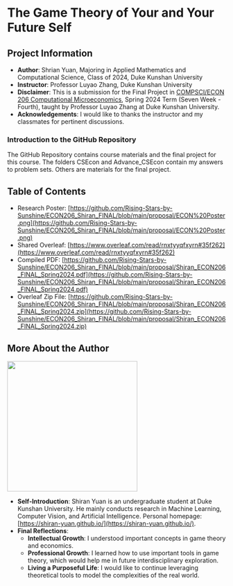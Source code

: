 # The Game Theory of Your and Your Future Self

## Project Information
- **Author**: Shrian Yuan, Majoring in Applied Mathematics and Computational Science, Class of 2024, Duke Kunshan University
- **Instructor**: Professor Luyao Zhang, Duke Kunshan University
- **Disclaimer**: This is a submission for the Final Project in [COMPSCI/ECON 206 Computational Microeconomics](https://ms.pubpub.org/), Spring 2024 Term (Seven Week - Fourth), taught by Professor Luyao Zhang at Duke Kunshan University.
- **Acknowledgements**: I would like to thanks the instructor and my classmates for pertinent discussions.

### Introduction to the GitHub Repository

The GitHub Repository contains course materials and the final project for this course. The folders CSEcon and Advance_CSEcon contain my answers to problem sets. Others are materials for the final project.

## Table of Contents
- Research Poster: [https://github.com/Rising-Stars-by-Sunshine/ECON206_Shiran_FINAL/blob/main/proposal/ECON%20Poster.png](https://github.com/Rising-Stars-by-Sunshine/ECON206_Shiran_FINAL/blob/main/proposal/ECON%20Poster.png)
- Shared Overleaf: [https://www.overleaf.com/read/rnxtyyqfxyrn#35f262](https://www.overleaf.com/read/rnxtyyqfxyrn#35f262)
- Compiled PDF: [https://github.com/Rising-Stars-by-Sunshine/ECON206_Shiran_FINAL/blob/main/proposal/Shiran_ECON206_FINAL_Spring2024.pdf](https://github.com/Rising-Stars-by-Sunshine/ECON206_Shiran_FINAL/blob/main/proposal/Shiran_ECON206_FINAL_Spring2024.pdf)
- Overleaf Zip File: [https://github.com/Rising-Stars-by-Sunshine/ECON206_Shiran_FINAL/blob/main/proposal/Shiran_ECON206_FINAL_Spring2024.zip](https://github.com/Rising-Stars-by-Sunshine/ECON206_Shiran_FINAL/blob/main/proposal/Shiran_ECON206_FINAL_Spring2024.zip)

## More About the Author
<p><img src="https://github.com/Rising-Stars-by-Sunshine/ECON206_Shiran_FINAL/assets/105504535/aaab1540-fff1-4cd4-b04a-bf6a9423d27c" width=300px></p>

- **Self-Introduction**: Shiran Yuan is an undergraduate student at Duke Kunshan University. He mainly conducts research in Machine Learning, Computer Vision, and Artificial Intelligence. Personal homepage: [https://shiran-yuan.github.io/](https://shiran-yuan.github.io/).
- **Final Reflections**: 
  - **Intellectual Growth**: I understood important concepts in game theory and economics.
  - **Professional Growth**: I learned how to use important tools in game theory, which would help me in future interdisciplinary exploration.
  - **Living a Purposeful Life**: I would like to continue leveraging theoretical tools to model the complexities of the real world.
